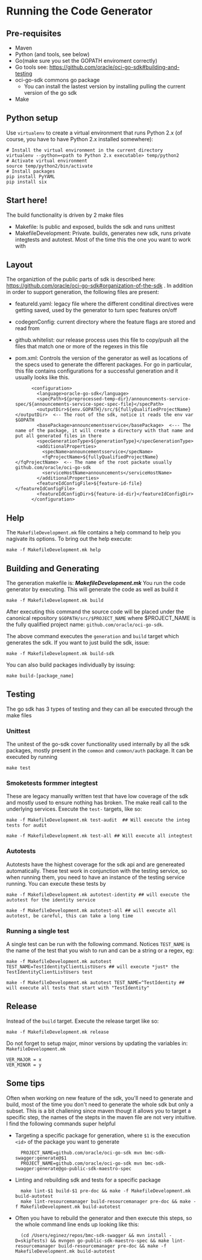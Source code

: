 # Running the Code Generator
## Pre-requisites
- Maven
- Python (and tools, see below)
- Go(make sure you set the GOPATH enviroment correctly)
- Go tools see: https://github.com/oracle/oci-go-sdk#building-and-testing
- oci-go-sdk commons go package
  - You can install the lastest version by installing pulling the current version of the go sdk
- Make

## Python setup
Use ``virtualenv`` to create a virtual environment that runs Python 2.x (of course, you have to have Python 2.x installed somewhere):

    # Install the virtual environment in the current directory
    virtualenv --python=<path to Python 2.x executable> temp/python2
    # Activate virtual environment
    source temp/python2/bin/activate
    # Install packages
    pip install PyYAML
    pip install six
    


## Start here!
The build functionality is driven by 2 make files

- Makefile: Is public and exposed, builds the sdk and runs unittest
- MakefileDevelopment: Private. builds, generates new sdk, runs private integtests and autotest. Most of the time this the one you want to work with


## Layout
The  organiztion of the public parts of  sdk is described here:  https://github.com/oracle/oci-go-sdk#organization-of-the-sdk .
In addition in order to support generation, the following files are present:

- featureId.yaml: legacy file where the different conditinal directives were getting saved, used by the generator to turn spec features on/off
- codegenConfig: current directory where the feature flags are stored and read from
- github.whitelist: our release process uses this file to copy/push all the files that match one or more of the regexes in this file
- pom.xml: Controls the version of the generator as well as locations of the specs used to generate the different packages. For go in particular, this file contains configurations for a successful generation and it usually looks like this.

            <configuration>
              <language>oracle-go-sdk</language>
              <specPath>${preprocessed-temp-dir}/announcements-service-spec/${announcements-service-spec-spec-file}</specPath>
              <outputDir>${env.GOPATH}/src/${fullyQualifiedProjectName}</outputDir>  <-- The root of the sdk, notice it reads the env var $GOPATH
              <basePackage>announcementsservice</basePackage>  <--- The name of the package, it will create a directory with that name and put all generated files in there
              <specGenerationType>${generationType}</specGenerationType>
              <additionalProperties>
                <specName>announcementsservice</specName>
                <fqProjectName>${fullyQualifiedProjectName}</fqProjectName>  <-- The name of the root packate usually github.com/oracle/oci-go-sdk
                <serviceHostName>announcements</serviceHostName>
              </additionalProperties>
              <featureIdConfigFile>${feature-id-file}</featureIdConfigFile>
              <featureIdConfigDir>${feature-id-dir}</featureIdConfigDir>
            </configuration>
            

## Help
The `MakefileDevelopment.mk` file contains a help command to help you nagivate its options. To bring out the help execute:

    make -f MakefileDevelopment.mk help

## Building and Generating
The generation makefile is: ***MakefileDevelopment.mk***
You run the code generator by executing. This will generate the code as well as build it

    make -f MakefileDevelopment.mk build
    
After executing this command the source code will be placed under the canonical repository `$GOPATH/src/$PROJECT_NAME` where $PROJECT_NAME is the fully qualified project name: `github.com/oracle/oci-go-sdk`.

The above command executes the  `generation` and `build` target which generates the sdk. If you want to just build the sdk, issue:

    make -f MakefileDevelopment.mk build-sdk
    
You can also build packages individually by issuing:
    
    make build-[package_name]

## Testing
The go sdk has 3 types of testing and they can all be executed through the make files

### Unittest
The unitest of the go-sdk cover functionality used internally by all the sdk packages, mostly present in the `common` and `common/auth` package. It can be executed by running

    make test

### Smoketests formmer integtest
These are legacy manually written test that have low coverage of the sdk and mostly used to ensure nothing has broken. The make reall call to the underlying services. Execute the `test-` targets, like so:
    
    make -f MakefileDevelopment.mk test-audit  ## Will execute the integ tests for audit
    
    make -f MakefileDevelopment.mk test-all ## Will execute all integtest

### Autotests
Autotests have the highest coverage for the sdk api and are genereated automatically. These test work in conjunction with the testing service, so when running them, you need to have an instance of the testing service running. You can execute these tests by

    make -f MakefileDevelopment.mk autotest-identity ## will execute the autotest for the identity service

    make -f MakefileDevelopment.mk autotest-all ## will execute all autotest, be careful, this can take a long time

### Running a single test
A single test can be run with the following command. Notices `TEST_NAME` is the name of the test that you wish to run and can be a string or a regex, eg:

    make -f MakefileDevelopment.mk autotest TEST_NAME=TestIdentityClientListUsers ## will execute *just* the TestIdentityClientListUsers test

    make -f MakefileDevelopment.mk autotest TEST_NAME=^TestIdentity ## will execute all tests that start with "TestIdentity"


## Release
Instead of the `build` target. Execute the release target like so:

    make -f MakefileDevelopment.mk release

Do not forget to setup major, minor versions by updating the variables in: `MakefileDevelopment.mk`

    VER_MAJOR = x
    VER_MINOR = y
    
    
## Some tips
Often when working on new feature of the sdk, you'll need to generate and build, most of the time you don't need to generate the whole sdk but only a subset. This is a bit challening since maven thougt it allows you to target a specific step, the names of the stepts in the maven file are not very intuitive. I find the following commands super helpful

- Targeting a specific package for generation, where `$1` is the execution `<id>` of the package you want to generate

        PROJECT_NAME=github.com/oracle/oci-go-sdk mvn bmc-sdk-swagger:generate@$1
        PROJECT_NAME=github.com/oracle/oci-go-sdk mvn bmc-sdk-swagger:generate@go-public-sdk-maestro-spec
        
- Linting and rebuilding sdk and tests for a specific package

        make lint-$1 build-$1 pre-doc && make -f MakefileDevelopment.mk build-autotest
        make lint-resourcemanager build-resourcemanager pre-doc && make -f MakefileDevelopment.mk build-autotest

- Often you have to rebuild the generator and then execute this steps, so the whole command line ends up looking like this:
    
        (cd /Users/eginez/repos/bmc-sdk-swagger && mvn install -D=skipTests) && mvngen go-public-sdk-maestro-spec && make lint-resourcemanager build-resourcemanager pre-doc && make -f MakefileDevelopment.mk build-autotest


